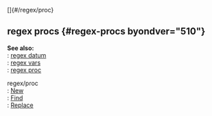 []{#/regex/proc}    
## regex procs {#regex-procs byondver="510"}    
**See also:**    
:   [regex datum](ref/regex)    
:   [regex vars](ref/regex/var)    
:   [regex proc](ref/proc/regex)    
<!-- -->    
regex/proc    
:   [New](ref/proc/regex)    
:   [Find](ref/regex/proc/Find)    
:   [Replace](ref/regex/proc/Replace)  